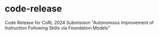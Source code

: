 # code-release
Code Release for CoRL 2024 Submission "Autonomous Improvement of Instruction Following Skills via Foundation Models"
